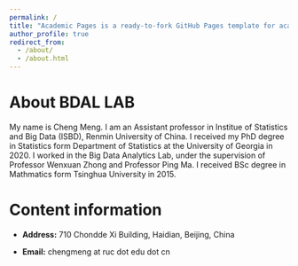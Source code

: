 ```yaml
---
permalink: /
title: "Academic Pages is a ready-to-fork GitHub Pages template for academic personal websites"
author_profile: true
redirect_from: 
  - /about/
  - /about.html
---
```



About BDAL LAB
======
My name is Cheng Meng. I am an Assistant professor in Institue of Statistics and Big Data (ISBD), Renmin University of China. I received my PhD degree in Statistics form Department of Statistics at the University of Georgia in 2020. I worked in the Big Data Analytics Lab, under the supervision of Professor Wenxuan Zhong and Professor Ping Ma. I received BSc degree in Mathmatics form Tsinghua University in 2015.

Content information
======
- **Address:** 710 Chondde Xi Building, Haidian, Beijing, China

- **Email:** chengmeng at ruc dot edu dot cn

